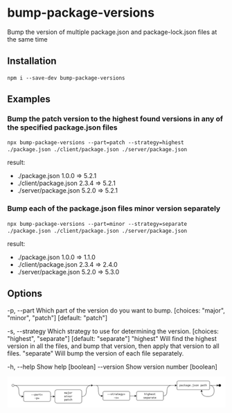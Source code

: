 # bump-package-versions

Bump the version of multiple package.json and package-lock.json files at the same time

## Installation

```
npm i --save-dev bump-package-versions
```

## Examples

### Bump the patch version to the highest found versions in any of the specified package.json files

```
npx bump-package-versions --part=patch --strategy=highest ./package.json ./client/package.json ./server/package.json
```

result:
* ./package.json 1.0.0 => 5.2.1
* ./client/package.json 2.3.4 => 5.2.1
* ./server/package.json 5.2.0 => 5.2.1

### Bump each of the package.json files minor version separately

```
npx bump-package-versions --part=minor --strategy=separate ./package.json ./client/package.json ./server/package.json
```

result:
* ./package.json 1.0.0 => 1.1.0
* ./client/package.json 2.3.4 => 2.4.0
* ./server/package.json 5.2.0 => 5.3.0

## Options

-p, --part      Which part of the version do you want to bump.  [choices: "major", "minor", "patch"] [default: "patch"]


-s, --strategy  Which strategy to use for determining the version. [choices: "highest", "separate"] [default: "separate"]
                    "highest"
                        Will find the highest version in all the files, and bump that version, then apply that version to all files.
                    "separate"
                        Will bump the version of each file separately.  


-h, --help      Show help  [boolean]
--version       Show version number  [boolean]

![syntax-diagram.png](syntax-diagram.png)
